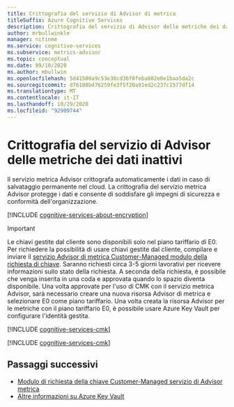 ```yaml
---
title: Crittografia del servizio di Advisor di metrica
titleSuffix: Azure Cognitive Services
description: Crittografia del servizio di Advisor delle metriche dei dati inattivi.
author: mrbullwinkle
manager: nitinme
ms.service: cognitive-services
ms.subservice: metrics-advisor
ms.topic: conceptual
ms.date: 09/10/2020
ms.author: mbullwin
ms.openlocfilehash: 5d41500a9c53e38cd36f0feba602e0e1baa5da2c
ms.sourcegitcommit: d76108b476259fe3f5f20a91ed2c237c1577df14
ms.translationtype: MT
ms.contentlocale: it-IT
ms.lasthandoff: 10/29/2020
ms.locfileid: "92909744"
---
```

# <a name="metrics-advisor-service-encryption-of-data-at-rest"></a>Crittografia del servizio di Advisor delle metriche dei dati inattivi

Il servizio metrica Advisor crittografa automaticamente i dati in caso di salvataggio permanente nel cloud. La crittografia del servizio metrica Advisor protegge i dati e consente di soddisfare gli impegni di sicurezza e conformità dell'organizzazione.

[!INCLUDE [cognitive-services-about-encryption](../includes/cognitive-services-about-encryption.md)]

> [!IMPORTANT]
> Le chiavi gestite dal cliente sono disponibili solo nel piano tariffario di E0. Per richiedere la possibilità di usare chiavi gestite dal cliente, compilare e inviare il [servizio Advisor di metrica Customer-Managed modulo della richiesta di chiave](https://aka.ms/cogsvc-cmk). Saranno richiesti circa 3-5 giorni lavorativi per ricevere informazioni sullo stato della richiesta. A seconda della richiesta, è possibile che venga inserita in una coda e approvata quando lo spazio diventa disponibile. Una volta approvate per l'uso di CMK con il servizio metrica Advisor, sarà necessario creare una nuova risorsa Advisor di metrica e selezionare E0 come piano tariffario. Una volta creata la risorsa Advisor per le metriche con il piano tariffario E0, è possibile usare Azure Key Vault per configurare l'identità gestita.

[!INCLUDE [cognitive-services-cmk](../includes/cognitive-services-cmk-regions.md)]

[!INCLUDE [cognitive-services-cmk](../includes/configure-customer-managed-keys.md)]

## <a name="next-steps"></a>Passaggi successivi

* [Modulo di richiesta della chiave Customer-Managed servizio di Advisor metrica](https://aka.ms/cogsvc-cmk)
* [Altre informazioni su Azure Key Vault](../../key-vault/general/overview.md)